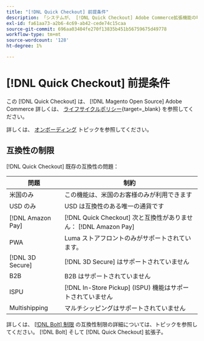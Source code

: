 ```yaml
---
title: "[!DNL Quick Checkout] 前提条件"
description: 「システムが、 [!DNL Quick Checkout] Adobe Commerce拡張機能の場合」
exl-id: fa61aa73-a2b6-4c69-ab42-cede74c15caa
source-git-commit: 696aa03404fe270f13835b451b56759675d49778
workflow-type: tm+mt
source-wordcount: '128'
ht-degree: 1%

---
```


# [!DNL Quick Checkout] 前提条件

この [!DNL Quick Checkout] は、 [!DNL Magento Open Source] Adobe Commerce 詳しくは、 [ライフサイクルポリシー](https://experienceleague.adobe.com/docs/commerce-operations/release/planning/lifecycle-policy.html){target=_blank} を参照してください。

詳しくは、 [オンボーディング](../quick-checkout/onboarding.md) トピックを参照してください。

## 互換性の制限

[!DNL Quick Checkout] 既存の互換性の問題：

| **問題** | **制約** |
|----------------|-----------------|
| 米国のみ | この機能は、米国のお客様のみが利用できます |
| USD のみ | USD は互換性のある唯一の通貨です |
| [!DNL Amazon Pay] | [!DNL Quick Checkout] 次と互換性がありません： [!DNL Amazon Pay] |
| PWA | Luma ストアフロントのみがサポートされています。 |
| [!DNL 3D Secure] | [!DNL 3D Secure] はサポートされていません |
| B2B | B2B はサポートされていません |
| ISPU | [!DNL In-Store Pickup] (ISPU) 機能はサポートされていません |
| Multishipping | マルチシッピングはサポートされていません |

詳しくは、 [[!DNL Bolt] 制限](https://help.bolt.com/integrations/adobe-quick-checkout/set-up/#limitations) の互換性制限の詳細については、トピックを参照してください。 [!DNL Bolt] そして [!DNL Quick Checkout] 拡張子。

